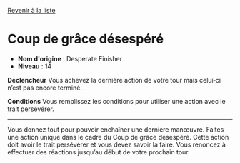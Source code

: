 [Revenir à la liste](..)

# Coup de grâce désespéré

 * **Nom d'origine** : Desperate Finisher
 * **Niveau** : 14


<p><strong>Déclencheur</strong> Vous achevez la dernière action de votre tour mais celui‑ci n’est pas encore terminé.</p>
<p><strong>Conditions</strong> Vous remplissez les conditions pour utiliser une action avec le trait persévérer.</p>
<hr>
<p>Vous donnez tout pour pouvoir enchaîner une dernière manœuvre. Faites une action unique dans le cadre du Coup de grâce désespéré. Cette action doit avoir le trait persévérer et vous devez savoir la faire. Vous renoncez à effectuer des réactions jusqu’au début de votre prochain tour.</p>
